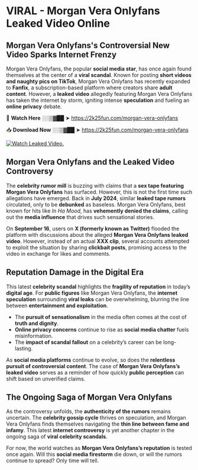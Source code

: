 # VIRAL - Morgan Vera Onlyfans Leaked Video Online

## **Morgan Vera Onlyfans's Controversial New Video Sparks Internet Frenzy**  

Morgan Vera Onlyfans, the popular **social media star**, has once again found themselves at the center of a **viral scandal**. Known for posting **short videos and naughty pics on TikTok**, Morgan Vera Onlyfans has recently expanded to **Fanfix**, a subscription-based platform where creators share **adult content**. However, a **leaked video** allegedly featuring Morgan Vera Onlyfans has taken the internet by storm, igniting intense **speculation** and fueling an **online privacy** debate.  

🔴 **Watch Here** ░░▒▓██ ➤ https://2k25fun.com/morgan-vera-onlyfans  

📥 **Download Now** ░░▒▓██ ➤ https://2k25fun.com/morgan-vera-onlyfans  

[![Watch Leaked Video.](https://miro.medium.com/v2/resize:fit:828/format:webp/1*cilzJN44JGOrTw9NJCrNHA.gif "Watch Leaked Video")](https://2k25fun.com/morgan-vera-onlyfans)

## **Morgan Vera Onlyfans and the Leaked Video Controversy**  

The **celebrity rumor mill** is buzzing with claims that a **sex tape featuring Morgan Vera Onlyfans** has surfaced. However, this is not the first time such allegations have emerged. Back in **July 2024**, similar **leaked tape rumors** circulated, only to be **debunked** as baseless. Morgan Vera Onlyfans, best known for hits like *In Ha Mood*, has **vehemently denied the claims**, calling out the **media influence** that drives such sensational stories.  

On **September 16**, users on **X (formerly known as Twitter)** flooded the platform with discussions about the alleged **Morgan Vera Onlyfans leaked video**. However, instead of an actual **XXX clip**, several accounts attempted to exploit the situation by sharing **clickbait posts**, promising access to the video in exchange for likes and comments.  

## **Reputation Damage in the Digital Era**  

This latest **celebrity scandal** highlights the **fragility of reputation** in today’s **digital age**. For **public figures** like Morgan Vera Onlyfans, the **internet speculation** surrounding **viral leaks** can be overwhelming, blurring the line between **entertainment and exploitation**.  

- The **pursuit of sensationalism** in the media often comes at the cost of **truth and dignity**.  
- **Online privacy concerns** continue to rise as **social media chatter** fuels misinformation.  
- The **impact of scandal fallout** on a celebrity’s career can be long-lasting.  

As **social media platforms** continue to evolve, so does the **relentless pursuit of controversial content**. The case of **Morgan Vera Onlyfans’s leaked video** serves as a reminder of how quickly **public perception** can shift based on unverified claims.  

## **The Ongoing Saga of Morgan Vera Onlyfans**  

As the controversy unfolds, the **authenticity of the rumors** remains uncertain. The **celebrity gossip cycle** thrives on speculation, and Morgan Vera Onlyfans finds themselves navigating the **thin line between fame and infamy**. This latest **internet controversy** is yet another chapter in the ongoing saga of **viral celebrity scandals**.  

For now, the world watches as **Morgan Vera Onlyfans’s reputation** is tested once again. Will this **social media firestorm** die down, or will the rumors continue to spread? Only time will tell.